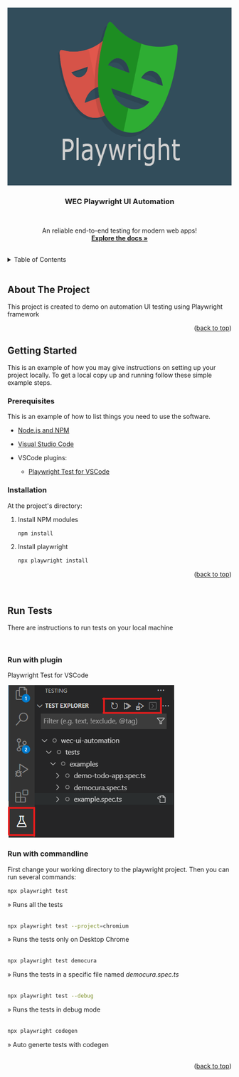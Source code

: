 <a name="readme-top"></a>

<!-- PROJECT LOGO -->
<br />
<div align="center">
<img src="images/logo.png" alt="Logo" width="646" height="400">

  <br>
  <h3 align="center">WEC Playwright UI Automation</h3>

  <br>
  <p align="center">
    An reliable end-to-end testing for modern web apps!
    <br />
    <a href="https://playwright.dev/"><strong>Explore the docs »</strong></a>
    <br />
  </p>
</div>
<br>

<!-- TABLE OF CONTENTS -->
<details>
  <summary>Table of Contents</summary>
  <ol>
    <li>
      <a href="#about-the-project">About The Project</a>
    </li>
    <li>
      <a href="#getting-started">Getting Started</a>
      <ul>
        <li><a href="#prerequisites">Prerequisites</a></li>
        <li><a href="#installation">Installation</a></li>
      </ul>
    </li>
    <li>
      <a href="#run-tests">How to run tests</a>
      <ul>
        <li><a href="#run-with-plugin">Run tests with plugin</a></li>
        <li><a href="#run-with-commandline">Run tests with commandline</a></li>
      </ul>
    </li>
  </ol>
</details>
<br>

<!-- ABOUT THE PROJECT -->
## About The Project
This project is created to demo on automation UI testing using Playwright framework

<p align="right">(<a href="#readme-top">back to top</a>)</p>

<!-- GETTING STARTED -->
## Getting Started

This is an example of how you may give instructions on setting up your project locally.
To get a local copy up and running follow these simple example steps.

### Prerequisites

This is an example of how to list things you need to use the software.

* [Node.js and NPM](https://docs.npmjs.com/downloading-and-installing-node-js-and-npm)

* [Visual Studio Code](https://code.visualstudio.com/download)

* VSCode plugins:
  - [Playwright Test for VSCode](https://marketplace.visualstudio.com/items?itemName=ms-playwright.playwright)

### Installation

At the project's directory:

1. Install NPM modules
   ```sh
   npm install
   ```
2. Install playwright
   ```sh
   npx playwright install
   ```

<p align="right">(<a href="#readme-top">back to top</a>)</p>

<br>

<!-- Run tests -->
## Run Tests
There are instructions to run tests on your local machine

<br>

### Run with plugin
Playwright Test for VSCode

<img src="images/run-with-plugin.png" alt="run-with-plugin">

<br>

### Run with commandline
First change your working directory to the playwright project.
Then you can run several commands:

```sh
npx playwright test
```
» Runs all the tests
<br>
<br>

```sh
npx playwright test --project=chromium
```
» Runs the tests only on Desktop Chrome
<br>
<br>

```sh
npx playwright test democura
```
» Runs the tests in a specific file named *democura.spec.ts*
<br>
<br>

```sh
npx playwright test --debug
```
» Runs the tests in debug mode
<br>
<br>

```sh
npx playwright codegen
```
» Auto generte tests with codegen
<br>
<br>


<p align="right">(<a href="#readme-top">back to top</a>)</p>
